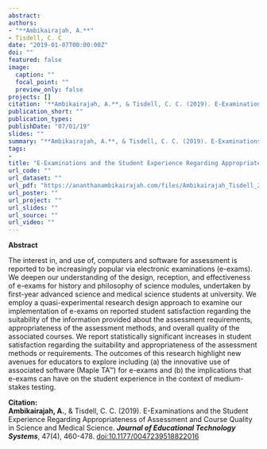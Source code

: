 ```yaml
---
abstract: 
authors:
- "**Ambikairajah, A.**"
- Tisdell, C. C
date: "2019-01-07T00:00:00Z"
doi: ""
featured: false
image:
  caption: ""
  focal_point: ""
  preview_only: false
projects: []
citation: '**Ambikairajah, A.**, & Tisdell, C. C. (2019). E-Examinations and the Student Experience Regarding Appropriateness of Assessment and Course Quality in Science and Medical Science. ***Journal of Educational Technology Systems***, 47(4), 460-478. [doi:10.1177/0047239518822016](https://doi.org/10.1177/0047239518822016)'
publication_short: ""
publication_types:
publishDate: "07/01/19"
slides: ""
summary: "**Ambikairajah, A.**, & Tisdell, C. C. (2019). E-Examinations and the Student Experience Regarding Appropriateness of Assessment and Course Quality in Science and Medical Science. ***Journal of Educational Technology Systems***, *47*(4), 460-478. [doi:10.1177/0047239518822016](https://doi.org/10.1177/0047239518822016)"
tags:
- 
title: "E-Examinations and the Student Experience Regarding Appropriateness of Assessment and Course Quality in Science and Medical Science"
url_code: ""
url_dataset: ""
url_pdf: "https://ananthanambikairajah.com/files/Ambikairajah_Tisdell_2019_E-Exams_Journal_of_Educational_Technology_Systems.pdf"
url_poster: ""
url_project: ""
url_slides: ""
url_source: ""
url_video: ""
---
```

**Abstract**   

The interest in, and use of, computers and software for assessment is reported to be increasingly popular via electronic examinations (e-exams). We deepen our understanding of the design, reception, and effectiveness of e-exams for history and philosophy of science modules, undertaken by first-year advanced science and medical science students at university. We employ a quasi-experimental research design approach to examine our implementation of e-exams on reported student satisfaction regarding the suitability of the information provided about the assessment requirements, appropriateness of the assessment methods, and overall quality of the associated courses. We report statistically significant increases in student satisfaction regarding the suitability and appropriateness of the assessment methods or requirements. The outcomes of this research highlight new avenues for educators to explore including (a) the innovative use of associated software (Maple TA™) for e-exams and (b) the implications that e-exams can have on the student experience in the context of medium-stakes testing.    

**Citation:**    
**Ambikairajah, A.**, & Tisdell, C. C. (2019). E-Examinations and the Student Experience Regarding Appropriateness of Assessment and Course Quality in Science and Medical Science. ***Journal of Educational Technology Systems***, 47(4), 460-478. [doi:10.1177/0047239518822016](https://doi.org/10.1177/0047239518822016)